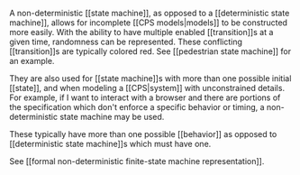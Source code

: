 A non-deterministic [[state machine]], as opposed to a [[deterministic state machine]], allows for incomplete [[CPS models|models]] to be constructed more easily. With the ability to have multiple enabled [[transition]]s at a given time, randomness can be represented. These conflicting [[transition]]s are typically colored red. See [[pedestrian state machine]] for an example.

They are also used for [[state machine]]s with more than one possible initial [[state]], and when modeling a [[CPS|system]] with unconstrained details. For example, if I want to interact with a browser and there are portions of the specification which don't enforce a specific behavior or timing, a non-deterministic state machine may be used.

These typically have more than one possible [[behavior]] as opposed to [[deterministic state machine]]s which must have one.

See [[formal non-deterministic finite-state machine representation]].